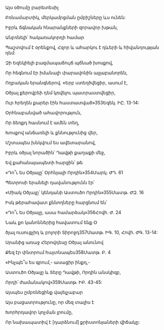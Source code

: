 Այս օծումը բարետեսիլ


Բռնամարտիկ, մերկամրցման ըմբիշները ևս ունեն:


Իբրև ճգնական հնարանքների զորավոր խթան,


Անբռնելի՝ հակառակորդի համար


Պաշտվում է օրենքով, Հզոր և ահարկու է դևերի և հիվանդության դեմ:


Զի Եզեկիելի բազմապաճույճ պճնած խոսքով,


Որ հեգնում էր իմանալի փարավոնին այլաբանորեն,


Ողբական երանգներով. «Երբ ստեղծվեցիր, ասում է,


Օծյալ քերովբեի դեմ կռվելու պատրաստվեցիր,


Ուր հրեղեն քարեր էին հաստատված»353Եզեկ. ԻԸ. 13-14:


Օրհնաբանված ահավորություն,


Որ ձեռքդ հասնում է ամեն տեղ,


Խոսքով անճառելի և քննությունից վեր,


Մշտապես խնկվում ես ավետարանով,


Իբրև օծյալ նորածին՝ Դավթի քաղաքի մեջ,


Եվ քահանայապետի հարցին՝ թե


«Դո՞ւ ես Օծյալը՝ Օրհնյալի Որդին»354Մարկ. ԺԴ. 61


Պետրոսի երանելի դավանությունն էր՝


«Միակ Օծյալը՝ կենդանի Աստուծո Որդին»355Մատթ. ԺԶ. 16


Իսկ թերահավատ քննողները հարցնում են՝


«Դո՞ւ ես Օծյալը, ասա համարձակ»356Հովհ. Ժ. 24


Նաև քո կանոններից հավատում ենք Օ


ծյալ ուսուցչիդ և բոլորի Տիրոջդ357Մատթ. ԻԳ. 10, Հովհ. ԺԳ. 13-14:


Սրանից առաջ Հերովդեսը Օծյալ անունով


Քեզ էր փնտրում հայտնապես358Մատթ. Բ. 4


«Ինչպե՞ս ես գրում,- ասացիր ինքդ,-


Աստուծո Օծյալը և Տերը Դավթի, Որդին անսկիզբ,


Որդի՝ ժամանակով»359Մատթ. ԻԲ. 43-45:


Այսպես ըմբռնեցինք վայելչաբար


Այս բացատրությունը, որ մեզ տալիս է


Խորհրդավոր կոչման լրումը,


Որ նախապատիվ է [դարձնում] քրիստոնյաների վիճակը: